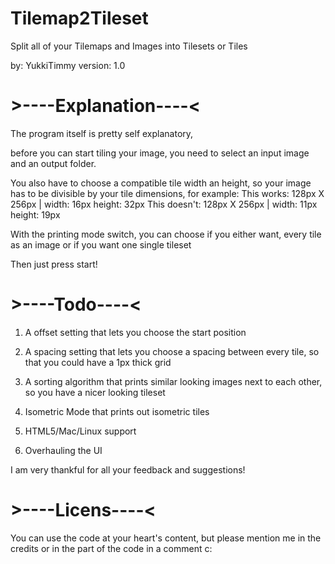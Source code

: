 # Tilemap2Tileset
Split all of your Tilemaps and Images into Tilesets or Tiles

by: YukkiTimmy
version: 1.0


# >----Explanation----<
The program itself is pretty self explanatory,

before you can start tiling your image, you need
to select an input image and an output folder.

You also have to choose a compatible tile width an height,
so your image has to be divisible by your tile dimensions, for example: 
This works: 128px X 256px | width: 16px height: 32px
This doesn't: 128px X 256px | width: 11px height: 19px

With the printing mode switch, you can choose if you either want,
every tile as an image or if you want one single tileset

Then just press start!

# >----Todo----<

1. A offset setting that lets you choose the start position

2. A spacing setting that lets you choose a spacing between every tile,
   so that you could have a 1px thick grid

3. A sorting algorithm that prints similar looking images 
   next to each other, so you have a nicer looking tileset

4. Isometric Mode that prints out isometric tiles

5. HTML5/Mac/Linux support

6. Overhauling the UI

I am very thankful for all your feedback and suggestions!

# >----Licens----<
You can use the code at your heart's content, but please mention me
in the credits or in the part of the code in a comment c:
